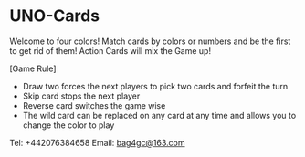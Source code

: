 # UNO-Cards

Welcome to four colors! Match cards by colors or numbers and be the first to get rid of them!
Action Cards will mix the Game up!

[Game Rule]
- Draw two forces the next players to pick two cards and forfeit the turn
- Skip card stops the next player
- Reverse card switches the game wise
- The wild card can be replaced on any card at any time and allows you to change the color to play

Tel: +442076384658
Email: bag4gc@163.com
